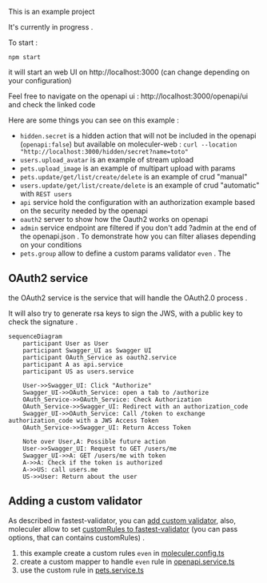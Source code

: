 This is an example project

It's currently in progress .

To start :
```
npm start
```

it will start an web UI on http://localhost:3000 (can change depending on your configuration)

Feel free to navigate on the openapi ui : http://localhost:3000/openapi/ui
and check the linked code


Here are some things you can see on this example :
 - `hidden.secret` is a hidden action that will not be included in the openapi (`openapi:false`) but available on moleculer-web : `curl --location "http://localhost:3000/hidden/secret?name=toto"`
 - `users.upload_avatar` is an example of stream upload
 - `pets.upload_image` is an example of multipart upload with params
 - `pets.update/get/list/create/delete` is an example of crud "manual"
 - `users.update/get/list/create/delete` is an example of crud "automatic" with `REST users`
 - `api` service hold the configuration with an authorization example based on the security needed by the openapi
 - `oauth2` server to show how the Oauth2 works on openapi
 - `admin` service endpoint are filtered if you don't add ?admin at the end of the openapi.json . To demonstrate how you can filter aliases depending on your conditions
 - `pets.group` allow to define a custom params validator `even` . The


## OAuth2 service
the OAuth2 service is the service that will handle the OAuth2.0 process .

It will also try to generate rsa keys to sign the JWS, with a public key to check the signature .
```mermaid
sequenceDiagram
    participant User as User
    participant Swagger_UI as Swagger UI
    participant OAuth_Service as oauth2.service
    participant A as api.service
    participant US as users.service

    User->>Swagger_UI: Click "Authorize"
    Swagger_UI->>OAuth_Service: open a tab to /authorize
    OAuth_Service->>OAuth_Service: Check Authorization
    OAuth_Service->>Swagger_UI: Redirect with an authorization_code
    Swagger_UI->>OAuth_Service: Call /token to exchange authorization_code with a JWS Access Token
    OAuth_Service->>Swagger_UI: Return Access Token

    Note over User,A: Possible future action
    User->>Swagger_UI: Request to GET /users/me
    Swagger_UI->>A: GET /users/me with token
    A->>A: Check if the token is authorized
    A->>US: call users.me
    US->>User: Return about the user
```


## Adding a custom validator

As described in fastest-validator, you can [add custom validator](https://github.com/icebob/fastest-validator?tab=readme-ov-file#custom-validator), also, moleculer allow to set [customRules to fastest-validator](https://moleculer.services/docs/0.14/validating.html#Fastest-Validator) (you can pass options, that can contains customRules) .

1. this example create a custom rules `even` in [moleculer.config.ts](./moleculer.config.ts)
2. create a custom mapper to handle `even` rule in [openapi.service.ts](./services/openapi.service.ts)
3. use the custom rule in [pets.service.ts](./services/pets.service.ts)
